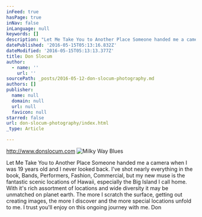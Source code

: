 ```yaml
---
inFeed: true
hasPage: true
inNav: false
inLanguage: null
keywords: []
description: "Let Me Take You to Another Place Someone handed me a camera when I was 19 years old and I never looked back. I've shot nearly everything in the book, Bands, Performers, Fashion, Commercial, but my new muse is the fantastic scenic locations of Hawaii, especially the Big Island I call home. With it's rich assortment of locations and wide diversity it may be unmatched on planet earth. The more I scratch the surface, getting out creating images, the more I discover and the more special locations unfold to me. I trust you'll enjoy on this ongoing journey with me. Don"
datePublished: '2016-05-15T05:13:16.832Z'
dateModified: '2016-05-15T05:13:13.377Z'
title: Don Slocum
author:
  - name: ''
    url: ''
sourcePath: _posts/2016-05-12-don-slocum-photography.md
authors: []
publisher:
  name: null
  domain: null
  url: null
  favicon: null
starred: false
url: don-slocum-photography/index.html
_type: Article

---
```

http://www.donslocum.com
![Milky Way Blues ](https://s3-us-west-2.amazonaws.com/the-grid-img/p/2fe61c6755f1f60eab231b11b387c9e5f64dac14.jpg)

Let Me Take You to Another Place Someone handed me a camera when I was 19 years old and I never looked back. I've shot nearly everything in the book, Bands, Performers, Fashion, Commercial, but my new muse is the fantastic scenic locations of Hawaii, especially the Big Island I call home. With it's rich assortment of locations and wide diversity it may be unmatched on planet earth. The more I scratch the surface, getting out creating images, the more I discover and the more special locations unfold to me. I trust you'll enjoy on this ongoing journey with me. Don